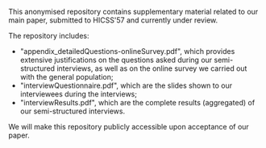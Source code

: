 This anonymised repository contains supplementary material related to our main paper, submitted to HICSS'57 and currently under review.

The repository includes:

* "appendix_detailedQuestions-onlineSurvey.pdf", which provides extensive justifications on the questions asked during our semi-structured interviews, as well as on the online survey we carried out with the general population;
* "interviewQuestionnaire.pdf", which are the slides shown to our interviewees during the interviews;
* "interviewResults.pdf", which are the complete results (aggregated) of our semi-structured interviews.

We will make this repository publicly accessible upon acceptance of our paper.